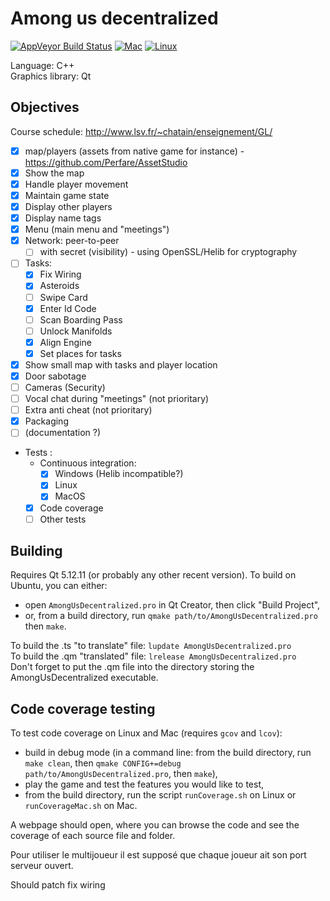 # Among us decentralized

[![AppVeyor Build Status](https://ci.appveyor.com/api/projects/status/github/Benjamin-Loison/Among-us-decentralized?branch=main&svg=true)](https://ci.appveyor.com/project/Benjamin-Loison/Among-us-decentralized)
[![Mac](https://github.com/Benjamin-Loison/Among-us-decentralized/actions/workflows/mac.yml/badge.svg)](https://github.com/Benjamin-Loison/Among-us-decentralized/actions/workflows/mac.yml)
[![Linux](https://github.com/Benjamin-Loison/Among-us-decentralized/actions/workflows/linux.yml/badge.svg)](https://github.com/Benjamin-Loison/Among-us-decentralized/actions/workflows/linux.yml)

Language: C++  
Graphics library: Qt

## Objectives

Course schedule: http://www.lsv.fr/~chatain/enseignement/GL/

- [X] map/players (assets from native game for instance) - https://github.com/Perfare/AssetStudio
- [X] Show the map
- [X] Handle player movement
- [X] Maintain game state
- [X] Display other players
- [X] Display name tags
- [X] Menu (main menu and "meetings")
- [X] Network: peer-to-peer
  - [ ] with secret (visibility) - using OpenSSL/Helib for cryptography
- [ ] Tasks:
    - [X] Fix Wiring
    - [X] Asteroids
    - [ ] Swipe Card
    - [X] Enter Id Code
    - [ ] Scan Boarding Pass
    - [ ] Unlock Manifolds
    - [X] Align Engine
    - [X] Set places for tasks
- [X] Show small map with tasks and player location
- [X] Door sabotage
- [ ] Cameras (Security)
- [ ] Vocal chat during "meetings" (not prioritary)
- [ ] Extra anti cheat (not prioritary)
- [X] Packaging
- [ ] (documentation ?)
- Tests :
    - Continuous integration:
        - [X] Windows (Helib incompatible?)
        - [X] Linux
        - [X] MacOS
    - [X] Code coverage
    - [ ] Other tests

## Building
Requires Qt 5.12.11 (or probably any other recent version). To build on Ubuntu, you can either:
- open `AmongUsDecentralized.pro` in Qt Creator, then click "Build Project",
- or, from a build directory, run `qmake path/to/AmongUsDecentralized.pro` then `make`.

To build the .ts "to translate" file: `lupdate AmongUsDecentralized.pro`  
To build the .qm "translated" file: `lrelease AmongUsDecentralized.pro`  
Don't forget to put the .qm file into the directory storing the AmongUsDecentralized executable.

## Code coverage testing
To test code coverage on Linux and Mac (requires `gcov` and `lcov`):
- build in debug mode (in a command line: from the build directory, run `make clean`, then `qmake CONFIG+=debug path/to/AmongUsDecentralized.pro`, then `make`),
- play the game and test the features you would like to test,
- from the build directory, run the script `runCoverage.sh` on Linux or `runCoverageMac.sh` on Mac.

A webpage should open, where you can browse the code and see the coverage of each source file and folder.

<!-------------

For network maybe just working with Discord Rich Presence with a high level of abstraction would be nice

make some tests (by a human for tasks for instance but precise a procedure)

Adding OGG support would be nice (why have switch to SoundEffect which doesn't support OGG ?)

Pour utiliser le multijoueur il est supposé que lorsque vous vous connectez à un autre joueur son port est ouvert.-->
Pour utiliser le multijoueur il est supposé que chaque joueur ait son port serveur ouvert.<!-- ou qu'à l'aide de l'UPnp se soit possible de l'ouvrir. -->
<!-- Pour utiliser le multijoueur il est supposé qu'au moins un joueur ait son port ouvert ou qu'à l'aide de l'UPnP se soit possible de l'ouvrir. -->
<!-- avec l'IPv6 les ports sont ouverts par défaut ?! -->

Should patch fix wiring

<!-- making tasks not reshape the window would be nice -->
<!------------

Ideas for protocols and methods 
killed people wait at their bodies the round's end
dead people are declared at the end of each round, then becomes phantoms: they only send their info to other phantoms, but they can still make tasks

chacun choisit un antécédent de fonction de hachage aléatoirement
chacun envoie aux autres son haché
Le random commun est donné par les hachés
Les antécédents définissent l'ordre des taches de chacun
En fin de partie, on peut vérifier les antécédents de tout de monde

Due to helib limitations, it is not possible to know whether 2 players can see each other, just the distance between     both
Thus, when they reach a certain distance, they agree on a a protocol to see each other in clear


dealing with doors is optionnal


the main objective is to make sure that no one cheated at the end of the round/game-->
